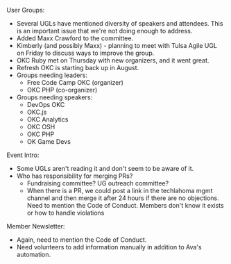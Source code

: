 User Groups:
* Several UGLs have mentioned diversity of speakers and attendees. This is an important issue that we're not doing enough to address.
* Added Maxx Crawford to the committee.
* Kimberly (and possibly Maxx) - planning to meet with Tulsa Agile UGL on Friday to discuss ways to improve the group.
* OKC Ruby met on Thursday with new organizers, and it went great.
* Refresh OKC is starting back up in August.
* Groups needing leaders:
  * Free Code Camp OKC (organizer)
  * OKC PHP (co-organizer)
* Groups needing speakers: 
  * DevOps OKC
  * OKC.js
  * OKC Analytics
  * OKC OSH
  * OKC PHP
  * OK Game Devs

Event Intro:
* Some UGLs aren't reading it and don't seem to be aware of it.
* Who has responsibility for merging PRs? 
  * Fundraising committee? UG outreach committee?
  * When there is a PR, we could post a link in the techlahoma mgmt channel and then merge it after 24 hours if there are no objections.
Need to mention the Code of Conduct. Members don't know it exists or how to handle violations

Member Newsletter:
* Again, need to mention the Code of Conduct.
* Need volunteers to add information manually in addition to Ava's automation.